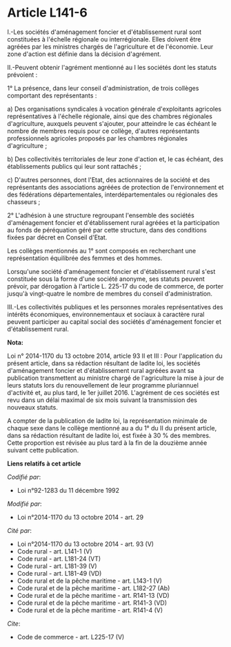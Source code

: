 # Article L141-6

I.-Les sociétés d'aménagement foncier et d'établissement rural sont constituées à l'échelle régionale ou interrégionale.
Elles doivent être agréées par les ministres chargés de l'agriculture et de l'économie. Leur zone d'action est définie dans
la décision d'agrément. 

II.-Peuvent obtenir l'agrément mentionné au I les sociétés dont les statuts prévoient : 

1° La présence, dans leur conseil d'administration, de trois collèges comportant des représentants : 

a) Des organisations syndicales à vocation générale d'exploitants agricoles représentatives à l'échelle régionale, ainsi que
des chambres régionales d'agriculture, auxquels peuvent s'ajouter, pour atteindre le cas échéant le nombre de membres requis
pour ce collège, d'autres représentants professionnels agricoles proposés par les chambres régionales d'agriculture ; 

b) Des collectivités territoriales de leur zone d'action et, le cas échéant, des établissements publics qui leur sont
rattachés ; 

c) D'autres personnes, dont l'Etat, des actionnaires de la société et des représentants des associations agréées de
protection de l'environnement et des fédérations départementales, interdépartementales ou régionales des chasseurs ; 

2° L'adhésion à une structure regroupant l'ensemble des sociétés d'aménagement foncier et d'établissement rural agréées et la
participation au fonds de péréquation géré par cette structure, dans des conditions fixées par décret en Conseil d'Etat. 

Les collèges mentionnés au 1° sont composés en recherchant une représentation équilibrée des femmes et des hommes. 

Lorsqu'une société d'aménagement foncier et d'établissement rural s'est constituée sous la forme d'une société anonyme, ses
statuts peuvent prévoir, par dérogation à l'article L. 225-17 du code de commerce, de porter jusqu'à vingt-quatre le nombre
de membres du conseil d'administration. 

III.-Les collectivités publiques et les personnes morales représentatives des intérêts économiques, environnementaux et
sociaux à caractère rural peuvent participer au capital social des sociétés d'aménagement foncier et d'établissement rural.

**Nota:**

Loi n° 2014-1170 du 13 octobre 2014, article 93 II et III : Pour l'application du présent article, dans sa rédaction
résultant de ladite loi, les sociétés d'aménagement foncier et d'établissement rural agréées avant sa publication
transmettent au ministre chargé de l'agriculture la mise à jour de leurs statuts lors du renouvellement de leur programme
pluriannuel d'activité et, au plus tard, le 1er juillet 2016. L'agrément de ces sociétés est revu dans un délai maximal de
six mois suivant la transmission des nouveaux statuts.

A compter de la publication de ladite loi, la représentation minimale de chaque sexe dans le collège mentionné au a du 1° du
II du présent article, dans sa rédaction résultant de ladite loi, est fixée à 30 % des membres. Cette proportion est révisée
au plus tard à la fin de la douzième année suivant cette publication.

**Liens relatifs à cet article**

_Codifié par_:

  - Loi n°92-1283 du 11 décembre 1992

_Modifié par_:

  - Loi n°2014-1170 du 13 octobre 2014 - art. 29

_Cité par_:

  - Loi n°2014-1170 du 13 octobre 2014 - art. 93 (V)
  - Code rural - art. L141-1 (V)
  - Code rural - art. L181-24 (VT)
  - Code rural - art. L181-39 (V)
  - Code rural - art. L181-49 (VD)
  - Code rural et de la pêche maritime - art. L143-1 (V)
  - Code rural et de la pêche maritime - art. L182-27 (Ab)
  - Code rural et de la pêche maritime - art. R141-13 (VD)
  - Code rural et de la pêche maritime - art. R141-3 (VD)
  - Code rural et de la pêche maritime - art. R141-4 (V)

_Cite_:

  - Code de commerce - art. L225-17 (V)
